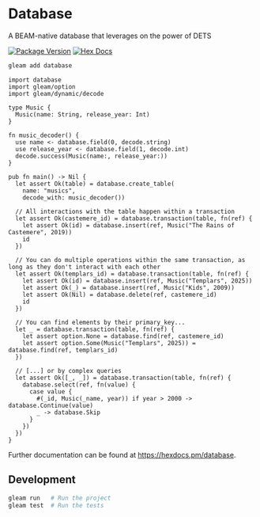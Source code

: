 # Database

A BEAM-native database that leverages on the power of DETS

[![Package Version](https://img.shields.io/hexpm/v/database)](https://hex.pm/packages/database)
[![Hex Docs](https://img.shields.io/badge/hex-docs-ffaff3)](https://hexdocs.pm/database/)

```sh
gleam add database
```
```gleam
import database
import gleam/option
import gleam/dynamic/decode

type Music {
  Music(name: String, release_year: Int)
}

fn music_decoder() {
  use name <- database.field(0, decode.string)
  use release_year <- database.field(1, decode.int)
  decode.success(Music(name:, release_year:))
}

pub fn main() -> Nil {
  let assert Ok(table) = database.create_table(
    name: "musics", 
    decode_with: music_decoder())

  // All interactions with the table happen within a transaction
  let assert Ok(castemere_id) = database.transaction(table, fn(ref) {
    let assert Ok(id) = database.insert(ref, Music("The Rains of Castemere", 2019))
    id
  })

  // You can do multiple operations within the same transaction, as long as they don't interact with each other
  let assert Ok(templars_id) = database.transaction(table, fn(ref) {
    let assert Ok(id) = database.insert(ref, Music("Templars", 2025))
    let assert Ok(_) = database.insert(ref, Music("Kids", 2009))
    let assert Ok(Nil) = database.delete(ref, castemere_id)
    id
  })

  // You can find elements by their primary_key...
  let _ = database.transaction(table, fn(ref) {
    let assert option.None = database.find(ref, castemere_id)
    let assert option.Some(Music("Templars", 2025)) = database.find(ref, templars_id)
  })

  // [...] or by complex queries
  let assert Ok([_, _]) = database.transaction(table, fn(ref) {
    database.select(ref, fn(value) {
      case value {
        #(_id, Music(_name, year)) if year > 2000 -> database.Continue(value)
        _ -> database.Skip
      }
    })
  })
}
```

Further documentation can be found at <https://hexdocs.pm/database>.

## Development

```sh
gleam run   # Run the project
gleam test  # Run the tests
```
